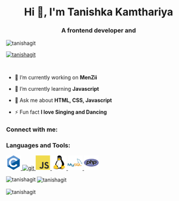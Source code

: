 <h1 align="center">Hi 👋, I'm Tanishka Kamthariya</h1>
<h3 align="center">A frontend developer and</h3>

<p align="left"> <img src="https://komarev.com/ghpvc/?username=tanishagit&label=Profile%20views&color=0e75b6&style=flat" alt="tanishagit" /> </p>

<p align="left"> <a href="https://github.com/ryo-ma/github-profile-trophy"><img src="https://github-profile-trophy.vercel.app/?username=tanishagit" alt="tanishagit" /></a> </p>

<p align="left"> <a href="https://twitter.com/" target="blank"><img src="https://img.shields.io/twitter/follow/?logo=twitter&style=for-the-badge" alt="" /></a> </p>

- 🔭 I’m currently working on **MenZii**

- 🌱 I’m currently learning **Javascript**

- 💬 Ask me about **HTML, CSS, Javascript**

- ⚡ Fun fact **I love Singing and Dancing**

<h3 align="left">Connect with me:</h3>
<p align="left">
</p>

<h3 align="left">Languages and Tools:</h3>
<p align="left"> <a href="https://www.cprogramming.com/" target="_blank" rel="noreferrer"> <img src="https://raw.githubusercontent.com/devicons/devicon/master/icons/c/c-original.svg" alt="c" width="40" height="40"/> </a> <a href="https://git-scm.com/" target="_blank" rel="noreferrer"> <img src="https://www.vectorlogo.zone/logos/git-scm/git-scm-icon.svg" alt="git" width="40" height="40"/> </a> <a href="https://developer.mozilla.org/en-US/docs/Web/JavaScript" target="_blank" rel="noreferrer"> <img src="https://raw.githubusercontent.com/devicons/devicon/master/icons/javascript/javascript-original.svg" alt="javascript" width="40" height="40"/> </a> <a href="https://www.linux.org/" target="_blank" rel="noreferrer"> <img src="https://raw.githubusercontent.com/devicons/devicon/master/icons/linux/linux-original.svg" alt="linux" width="40" height="40"/> </a> <a href="https://www.mysql.com/" target="_blank" rel="noreferrer"> <img src="https://raw.githubusercontent.com/devicons/devicon/master/icons/mysql/mysql-original-wordmark.svg" alt="mysql" width="40" height="40"/> </a> <a href="https://www.php.net" target="_blank" rel="noreferrer"> <img src="https://raw.githubusercontent.com/devicons/devicon/master/icons/php/php-original.svg" alt="php" width="40" height="40"/> </a> </p>

<p><img align="left" src="https://github-readme-stats.vercel.app/api/top-langs?username=tanishagit&show_icons=true&locale=en&layout=compact" alt="tanishagit" /></p>

<p>&nbsp;<img align="center" src="https://github-readme-stats.vercel.app/api?username=tanishagit&show_icons=true&locale=en" alt="tanishagit" /></p>

<p><img align="center" src="https://github-readme-streak-stats.herokuapp.com/?user=tanishagit&" alt="tanishagit" /></p>
